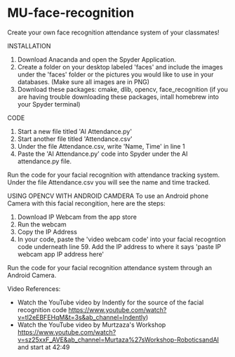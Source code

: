 # MU-face-recognition
Create your own face recognition attendance system of your classmates!

INSTALLATION
1. Download Anacanda and open the Spyder Application.
2. Create a folder on your desktop labeled 'faces' and include the images under the 'faces' folder or the pictures you would like to use in your databases.
(Make sure all images are in PNG)
3. Download these packages: cmake, dlib, opencv, face_recognition 
(if you are having trouble downloading these packages, intall homebrew into your Spyder terminal)

CODE
1. Start a new file titled 'AI Attendance.py'
2. Start another file titled 'Attendance.csv'
3. Under the file Attendance.csv, write 'Name, Time' in line 1
4. Paste the 'AI Attendance.py' code into Spyder under the AI attendance.py file.

Run the code for your facial recognition with attendance tracking system. Under the file Attendance.csv you will see the name and time tracked.


USING OPENCV WITH ANDROID CAMDERA
To use an Android phone Camera with this facial recongition, here are the steps:
1. Download IP Webcam from the app store
2. Run the webcam
3. Copy the IP Address
4. In your code, paste the 'video webcam code' into your facial recogntion code underneath line 59. Add the IP address to where it says 'paste IP webcam app IP address here'

Run the code for your facial recognition attendance system through an Android Camera.

Video References:
- Watch the YouTube video by Indently for the source of the facial recognition code https://www.youtube.com/watch?v=tl2eEBFEHqM&t=3s&ab_channel=Indently)
- Watch the YouTube video by Murtzaza's Workshop https://www.youtube.com/watch?v=sz25xxF_AVE&ab_channel=Murtaza%27sWorkshop-RoboticsandAI and start at 42:49

